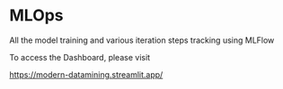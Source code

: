 # MLOps
All the model training and various iteration steps tracking using MLFlow

To access the Dashboard, please visit

https://modern-datamining.streamlit.app/
